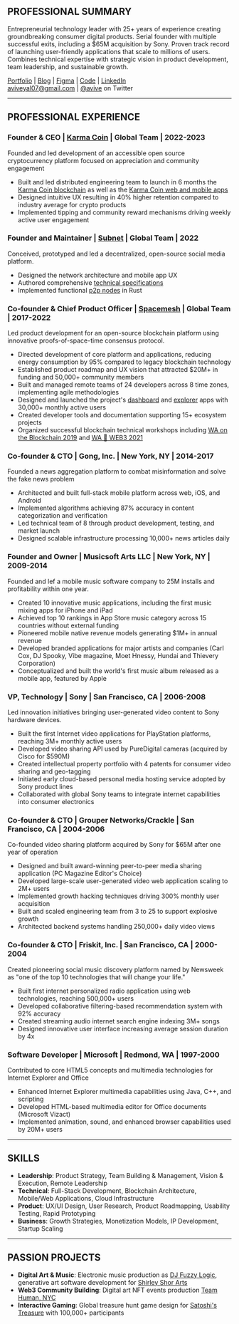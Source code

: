 ## PROFESSIONAL SUMMARY
Entrepreneurial technology leader with 25+ years of experience creating groundbreaking consumer digital products. Serial founder with multiple successful exits, including a $65M acquisition by Sony. Proven track record of launching user-friendly applications that scale to millions of users. Combines technical expertise with strategic vision in product development, team leadership, and sustainable growth.

[Portfolio](https://www.behance.net/aviveyal07926b) | [Blog](https://medium.com/@avive) | [Figma](https://www.figma.com/@avive) | [Code](https://github.com/avive) | [LinkedIn](https://www.linkedin.com/in/avive)  
aviveyal07@gmail.com | [@avive](https://x.com/avive) on Twitter

---

## PROFESSIONAL EXPERIENCE

### **Founder & CEO | [Karma Coin](https://karmaco.in/)** | Global Team | 2022-2023
Founded and led development of an accessible open source cryptocurrency platform focused on appreciation and community engagement
- Built and led distributed engineering team to launch in 6 months the [Karma Coin blockchain](https://karmaco.in/karmachain) as well as the [Karma Coin web and mobile apps](https://github.com/karma-coin)
- Designed intuitive UX resulting in 40% higher retention compared to industry average for crypto products
- Implemented tipping and community reward mechanisms driving weekly active user engagement

### **Founder and Maintainer | [Subnet](https://subnet.wtf)** | Global Team | 2022
Conceived, prototyped and led a decentralized, open-source social media platform.
- Designed the network architecture and mobile app UX
- Authored comprehensive [technical specifications](https://subnet.wtf/docs/)
- Implemented functional [p2p nodes](https://github.com/subnetter/subnet) in Rust

### **Co-founder & Chief Product Officer | [Spacemesh](https://spacemesh.io)** | Global Team | 2017-2022
Led product development for an open-source blockchain platform using innovative proofs-of-space-time consensus protocol.
- Directed development of core platform and applications, reducing energy consumption by 95% compared to legacy blockchain technology
- Established product roadmap and UX vision that attracted $20M+ in funding and 50,000+ community members
- Built and managed remote teams of 24 developers across 8 time zones, implementing agile methodologies
- Designed and launched the project's [dashboard](https://dash.spacemesh.io/) and [explorer](https://explorer.spacemesh.io/overview) apps with 30,000+ monthly active users
- Created developer tools and documentation supporting 15+ ecosystem projects
- Organized successful blockchain technical workshops including [WA on the Blockchain 2019](https://avive.github.io/wasm_on_the_blockchain/) and [WA 💜 WEB3 2021](https://avive.github.io/wasm_on_the_blockchain_2021)

### **Co-founder & CTO | Gong, Inc.** | New York, NY | 2014-2017
Founded a news aggregation platform to combat misinformation and solve the fake news problem
- Architected and built full-stack mobile platform across web, iOS, and Android
- Implemented algorithms achieving 87% accuracy in content categorization and verification
- Led technical team of 8 through product development, testing, and market launch
- Designed scalable infrastructure processing 10,000+ news articles daily

### **Founder and Owner | Musicsoft Arts LLC** | New York, NY | 2009-2014
Founded and lef a mobile music software company to 25M installs and profitability within one year.
- Created 10 innovative music applications, including the first music mixing apps for iPhone and iPad
- Achieved top 10 rankings in App Store music category across 15 countries without external funding
- Pioneered mobile native revenue models generating $1M+ in annual revenue
- Developed branded applications for major artists and companies (Carl Cox, DJ Spooky, Vibe magazine, Moet Hnessy, Hundai and Thievery Corporation)
- Conceptualized and built the world's first music album released as a mobile app, featured by Apple

### **VP, Technology | Sony** | San Francisco, CA | 2006-2008
Led innovation initiatives bringing user-generated video content to Sony hardware devices.
- Built the first Internet video applications for PlayStation platforms, reaching 3M+ monthly active users
- Developed video sharing API used by PureDigital cameras (acquired by Cisco for $590M)
- Created intellectual property portfolio with 4 patents for consumer video sharing and geo-tagging
- Initiated early cloud-based personal media hosting service adopted by Sony product lines
- Collaborated with global Sony teams to integrate internet capabilities into consumer electronics

### **Co-founder & CTO | Grouper Networks/Crackle** | San Francisco, CA | 2004-2006
Co-founded video sharing platform acquired by Sony for $65M after one year of operation
- Designed and built award-winning peer-to-peer media sharing application (PC Magazine Editor's Choice)
- Developed large-scale user-generated video web application scaling to 2M+ users
- Implemented growth hacking techniques driving 300% monthly user acquisition
- Built and scaled engineering team from 3 to 25 to support explosive growth
- Architected backend systems handling 250,000+ daily video views

### **Co-founder & CTO | Friskit, Inc.** | San Francisco, CA | 2000-2004
Created pioneering social music discovery platform named by Newsweek as "one of the top 10 technologies that will change your life."
- Built first internet personalized radio application using web technologies, reaching 500,000+ users
- Developed collaborative filtering-based recommendation system with 92% accuracy
- Created streaming audio internet search engine indexing 3M+ songs
- Designed innovative user interface increasing average session duration by 4x

### **Software Developer | Microsoft** | Redmond, WA | 1997-2000
Contributed to core HTML5 concepts and multimedia technologies for Internet Explorer and Office
- Enhanced Internet Explorer multimedia capabilities using Java, C++, and scripting
- Developed HTML-based multimedia editor for Office documents (Microsoft Vizact)
- Implemented animation, sound, and enhanced browser capabilities used by 20M+ users

---

## SKILLS
- **Leadership**: Product Strategy, Team Building & Management, Vision & Execution, Remote Leadership
- **Technical**: Full-Stack Development, Blockchain Architecture, Mobile/Web Applications, Cloud Infrastructure
- **Product**: UX/UI Design, User Research, Product Roadmapping, Usability Testing, Rapid Prototyping
- **Business**: Growth Strategies, Monetization Models, IP Development, Startup Scaling

---

## PASSION PROJECTS
- **Digital Art & Music**: Electronic music production as [DJ Fuzzy Logic](https://www.mixcloud.com/dj_fuzzy_logic/), generative art software development for [Shirley Shor Arts](https://www.shirleyshorart.com/)
- **Web3 Community Building**: Digital art NFT events production [Team Human, NYC](https://www.tommyandyou.com/teamhuman/)
- **Interactive Gaming**: Global treasure hunt game design for [Satoshi's Treasure](https://www.coindesk.com/tech/2019/04/15/satoshis-treasure-is-a-global-puzzle-with-a-1-million-bitcoin-prize) with 100,000+ participants
